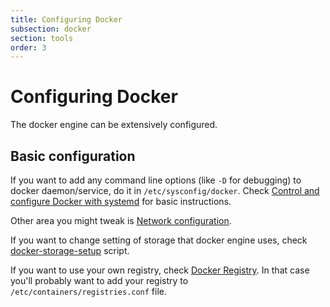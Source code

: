```yaml
---
title: Configuring Docker
subsection: docker
section: tools
order: 3
---
```


# Configuring Docker

The docker engine can be extensively configured.

## Basic configuration

If you want to add any command line options (like `-D` for debugging) to docker daemon/service, do it in `/etc/sysconfig/docker`. Check [Control and configure Docker with systemd](https://docs.docker.com/engine/admin/systemd/) for basic instructions.

Other area you might tweak is [Network configuration](https://docs.docker.com/engine/userguide/networking).

If you want to change setting of storage that docker engine uses, check [docker-storage-setup](http://www.projectatomic.io/docs/docker-storage-recommendation) script.

If you want to use your own registry, check [Docker Registry](http://docs.docker.com/registry). In that case you'll probably want to add your registry to `/etc/containers/registries.conf` file.
